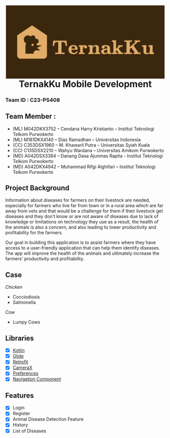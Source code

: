<h1 align="center">
  <img align="center" src="Image/Logo_TernakKu_1.png"  width="500"></img>
<br>
TernakKu Mobile Development 
</h1>

### Team ID		: C23-PS408
## Team Member		: 
* (ML)	M042DKX3752 – Cendana Harry Kristianto – Institut Teknologi Telkom Purwokerto
* (ML)	M181DKX4140 – Diaz Ramadhan – Universitas Indonesia
* (CC)	C353DSX1960 – M. Khawaril Putra – Universitas Syiah Kuala
* (CC)	C135DSX2210 – Wahyu Wardana – Universitas Amikom Purwokerto
* (MD)	A042DSX3384 – Danang Dasa Ajunmas Rapita - Institut Teknologi Telkom Purwokerto
* (MD)  A042DKX4942 – Muhammad Rifgi Alghifari – Institut Teknologi Telkom Purwokerto

## Project Background
Information about diseases for farmers on their livestock are needed, especially for farmers who live far from town or in a rural area which are far away from vets and that would be a challenge for them if their livestock get diseases and they don’t know or are not aware of diseases due to lack of knowledge or limitations on technology they use as a result, the health of the animals is also a concern, and also leading to lower productivity and profitability for the farmers. 

Our goal in building this application is to assist farmers where they have access to a user-friendly application that can help them identify diseases. The app will improve the health of the animals and ultimately increase the farmers' productivity and profitability.

## Case
*Chicken*
* Cocciodiosis
* Salmonella

*Cow*
* Lumpy Cows

## Libraries
* [x] [Kotlin](https://kotlinlang.org/)
* [x] [Glide](https://github.com/bumptech/glide)
* [x] [Retrofit](https://square.github.io/retrofit/)
* [x] [CameraX](https://developer.android.com/training/camerax)
* [x] [Preferences](https://developer.android.com/reference/android/preference/Preference)
* [x] [Navigation Component](https://developer.android.com/guide/navigation/navigation-getting-started)

## Features
* [x] Login
* [x] Register
* [x] Animal Disease Detection Feature
* [x] History
* [x] List of Diseases
